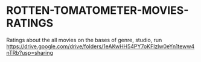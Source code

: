 # ROTTEN-TOMATOMETER-MOVIES-RATINGS
Ratings about the all movies on the bases of genre, studio, run
https://drive.google.com/drive/folders/1eAKwHH54PY7oKFlzlw0eYn1teww4nTRb?usp=sharing
